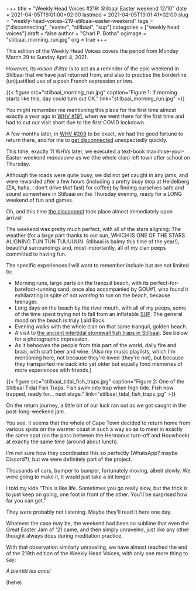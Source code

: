 +++
title = "Weekly Head Voices #219: Stilbaai Easter weekend 12/10"
date = 2021-04-05T19:01:00+02:00
lastmod = 2021-04-05T19:01:41+02:00
slug = "weekly-head-voices-219-stilbaai-easter-weekend"
tags = ["disconnecting", "easter", "stilbaai", "sup"]
categories = ["weekly head voices"]
draft = false
author = "Charl P. Botha"
ogimage = "stilbaai_morning_run.jpg"
org = true
+++

This edition of the Weekly Head Voices covers the period from Monday March 29
to Sunday April 4, 2021.

However, its _raison d'être_ is to act as a reminder of the epic weekend in
Stilbaai that we have just returned from, and also to practise the borderline
(un)justified use of a posh French expression or two.

{{< figure src="stilbaai_morning_run.jpg" caption="Figure 1: If morning starts like this, day could turn out OK." link="stilbaai_morning_run.jpg" >}}

You might remember me mentioning this place for the first time almost exactly a
year ago in [WHV #191](/2020/04/13/weekly-head-voices-191-covid-19-part-2/), when we went there for the first time and had to cut our
visit short due to the first COVID lockdown.

A few months later, in [WHV #208](/2020/11/07/weekly-head-voices-208-stilbaai/) to be exact, we had the good fortune to return
there, and for me to [get disconnected](https://cpbotha.net/tags/disconnecting/) unexpectedly quickly.

This time, exactly 11 WHVs later, we executed a text-book
maximise-your-Easter-weekend _manoeuvre_ as we (the whole clan) left town after
school on Thursday.

Although the roads were quite busy, we did not get caught in any jams, and were
rewarded after a few hours (including a pretty busy stop at Heidelberg (ZA,
haha, I don't drive _that_ fast) for coffee) by finding ourselves safe and sound
somewhere in Stilbaai on the Thursday evening, ready for a LONG weekend of fun
and games.

Oh, and this time [the disconnect](/tags/disconnecting/) took place almost immediately upon arrival!

The weekend was pretty much perfect, with all of the stars aligning: The
weather (for a large part thanks to our sun, WHICH IS ONE OF THE STARS ALIGNING
TUN TUN TUUUUUN. Stilbaai is balmy this time of the year!), beautiful
surroundings and, most importantly, all of my clan peeps committed to having
fun.

The specific experiences I will want to remember include but are not limited
to:

-   Morning runs, large parts on the tranquil beach, with its
    perfect-for-barefoot-running sand, once also accompanied by GOU#1, who found
    it exhilarating in spite of not _wanting_ to run on the beach, because
    teenager.
-   Long days on the beach by the river mouth, with all of my peeps, some of the
    time spent trying not to fall from an inflatable [SUP](https://en.wikipedia.org/wiki/Standup%5Fpaddleboarding). The general mood on the
    beach is truly Laid Back.
-   Evening walks with the whole clan on that same tranquil, golden beach.
-   A visit to [the ancient intertidal stonewall fish traps in Stilbaai](https://en.wikipedia.org/wiki/Stilbaai%5FTidal%5FFish%5FTraps). See below
    for a photographic impression.
-   As it behooves the people from this part of the world, daily fire and braai,
    with craft beer and wine. (Also my music playlists, which I'm mentioning
    here, not because they're loved (they're not), but because they transported
    me back into yet older but equally fond memories of more experiences with
    friends.)

{{< figure src="stilbaai_tidal_fish_traps.jpg" caption="Figure 2: One of the Stilbaai Tidal Fish Traps. Fish swim into trap when high tide. Fish now trapped, ready for... next stage." link="stilbaai_tidal_fish_traps.jpg" >}}

On the return journey, a little bit of our luck ran out as we got caught in the
post-long-weekend jam.

You see, it seems that the whole of Cape Town decided to return home from
various spots on the warmer coast in such a way so as to meet in exactly the
same spot (on the pass between the Hermanus turn-off and Houwhoek) at exactly
the same time (around about lunch).

I'm not sure how they coordinated this so perfectly (WhatsApp? maybe Discord?),
but we were definitely part of the project.

Thousands of cars, bumper to bumper, fortunately moving, albeit slowly. We were
going to make it, it would just take a bit longer.

I told my kids "This is like life. Sometimes you go really slow, but the trick
is to just keep on going, one foot in front of the other. You'll be surprised
how far you can get."

They were probably not listening. Maybe they'll read it here one day.

Whatever the case may be, the weekend had been so sublime that even the Great
Easter Jam of '21 came, and then simply unraveled, just like any other thought
always does during meditation practice.

With that observation similarly unraveling, we have almost reached the end of
the 219th edition of the Weekly Head Voices, with only one more thing to say:

_À bientôt les amis!_

(hehe)

